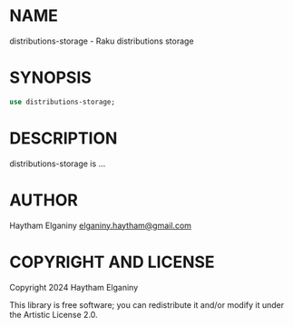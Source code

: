 NAME
====

distributions-storage - Raku distributions storage

SYNOPSIS
========

```raku
use distributions-storage;
```

DESCRIPTION
===========

distributions-storage is ...

AUTHOR
======

Haytham Elganiny <elganiny.haytham@gmail.com>

COPYRIGHT AND LICENSE
=====================

Copyright 2024 Haytham Elganiny

This library is free software; you can redistribute it and/or modify it under the Artistic License 2.0.

